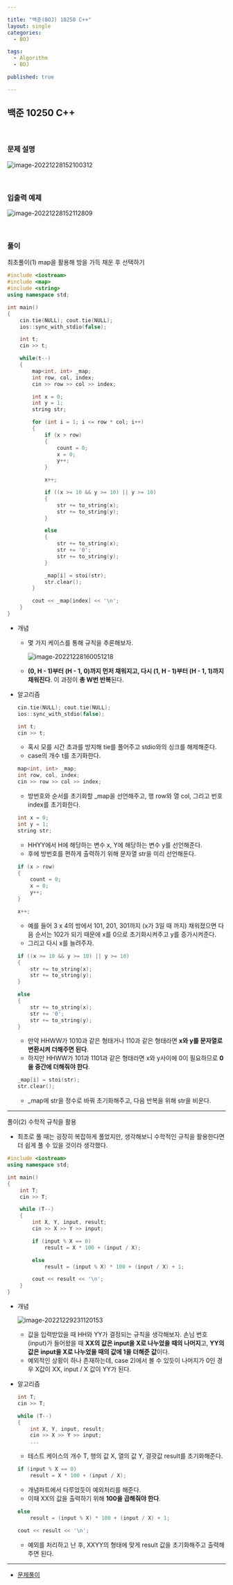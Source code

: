 ```yaml
---

title: "백준(BOJ) 10250 C++"
layout: single
categories:
  - BOJ

tags:
  - Algorithm
  - BOJ

published: true

---
```


## 백준 10250 C++

<br>

### 문제 설명

![image-20221228152100312](/assets/images/2022-12-28-BOJ10250/image-20221228152100312.png)

<br>

### 입출력 예제

![image-20221228152112809](/assets/images/2022-12-28-BOJ10250/image-20221228152112809.png)

<br>

### 풀이

최초풀이(1) map을 활용해 방을 가득 채운 후 선택하기

```cpp
#include <iostream>
#include <map>
#include <string>
using namespace std;

int main()
{
	cin.tie(NULL); cout.tie(NULL);
	ios::sync_with_stdio(false);

	int t;
	cin >> t;

	while(t--)
	{
		map<int, int> _map;
		int row, col, index;
		cin >> row >> col >> index;

		int x = 0;
		int y = 1;
		string str;

		for (int i = 1; i <= row * col; i++)
		{
			if (x > row)
			{
				count = 0;
				x = 0;
				y++;
			}

			x++;

			if ((x >= 10 && y >= 10) || y >= 10)
			{
				str += to_string(x);
				str += to_string(y);
			}

			else
			{
				str += to_string(x);
				str += '0';
				str += to_string(y);
			}

			_map[i] = stoi(str);
            str.clear();
		}

		cout << _map[index] << '\n';
	}
}

```

- 개념

  - 몇 가지 케이스를 통해 규칙을 추론해보자.

    ![image-20221228160051218](../assets/images/2022-12-28-BOJ10250/image-20221228160051218.png)

  - **(0, H - 1)부터 (H - 1, 0)까지 먼저 채워지고, 다시 (1, H - 1)부터 (H - 1, 1)까지 채워진다**. 이 과정이 **총 W번 반복**된다.

- 알고리즘

  ```cpp
  cin.tie(NULL); cout.tie(NULL);
  ios::sync_with_stdio(false);
  
  int t;
  cin >> t;
  ```

  - 혹시 모를 시간 초과를 방지해 tie를 풀어주고 stdio와의 싱크를 해제해준다.
  - case의 개수 t를 초기화한다.

  ```cpp
  map<int, int> _map;
  int row, col, index;
  cin >> row >> col >> index;
  ```

  - 방번호와 순서를 초기화할 _map을 선언해주고, 행 row와 열 col, 그리고 번호 index를 초기화한다.

  ```cpp
  int x = 0;
  int y = 1;
  string str;
  ```

  - HHYY에서 H에 해당하는 변수 x, Y에 해당하는 변수 y를 선언해준다.
  - 후에 방번호를 편하게 출력하기 위해 문자열 str을 미리 선언해둔다.

  ```cpp
  if (x > row)
  {
      count = 0;
      x = 0;
      y++;
  }
  
  x++;
  ```

  - 예를 들어 3 x 4의 방에서 101, 201, 301까지 (x가 3일 때 까지) 채워졌으면 다음 순서는 102가 되기 때문에 x를 0으로 초기화시켜주고 y를 증가시켜준다.
  - 그리고 다시 x를 늘려주자.

  ```cpp
  if ((x >= 10 && y >= 10) || y >= 10)
  {
      str += to_string(x);
      str += to_string(y);
  }
  
  else
  {
      str += to_string(x);
      str += '0';
      str += to_string(y);
  }
  ```

  - 만약 HHWW가 1010과 같은 형태거나 110과 같은 형태라면 **x와 y를 문자열로 변환시켜 더해주면 된다**.
  - 하지만 HHWW가 101과 1101과 같은 형태라면 x와 y사이에 0이 필요하므로 **0을 중간에 더해줘야 한다**.

  ```cpp
  _map[i] = stoi(str);
  str.clear();
  ```

  - _map에 str을 정수로 바꿔 초기화해주고, 다음 반복을 위해 str을 비운다.

---

풀이(2) 수학적 규칙을 활용

- 최초로 풀 때는 굉장히 복잡하게 풀었지만, 생각해보니 수학적인 규칙을 활용한다면 더 쉽게 풀 수 있을 것이라 생각했다.

```cpp
#include <iostream>
using namespace std;

int main()
{
	int T;
	cin >> T;

	while (T--)
	{
		int X, Y, input, result;
		cin >> X >> Y >> input;

		if (input % X == 0)
			result = X * 100 + (input / X);

		else
			result = (input % X) * 100 + (input / X) + 1;

		cout << result << '\n';
	}
}
```

- 개념

  ![image-20221229231120153](/assets/images/2022-12-28-BOJ10250/image-20221229231120153.png)

  - 값을 입력받았을 때 HH와 YY가 결정되는 규칙을 생각해보자. 손님 번호(input)가 들어왔을 때 **XX의 값은 input을 X로 나누었을 때의 나머지**고, **YY의 값은 input을 X로 나누었을 때의 값에 1을 더해준 값**이다. 
  - 예외적인 상황이 하나 존재하는데, case 2)에서 볼 수 있듯이 나머지가 0인 경우 X값이 XX, input / X 값이 YY가 된다.

- 알고리즘

  ```cpp
  int T;
  cin >> T;
  
  while (T--)
  {
      int X, Y, input, result;
      cin >> X >> Y >> input;
      ...
  ```

  - 테스트 케이스의 개수 T, 행의 값 X, 열의 값 Y, 결괏값 result를 초기화해준다.

  ```cpp
  if (input % X == 0)
      result = X * 100 + (input / X);
  ```

  - 개념파트에서 다루었듯이 예외처리를 해준다.
  - 이때 XX의 값을 출력하기 위해 **100을 곱해줘야 한다**.

  ```cpp
  else
      result = (input % X) * 100 + (input / X) + 1;
  
  cout << result << '\n';
  ```

  - 예외를 처리하고 난 후, XXYY의 형태에 맞게 result 값을 초기화해주고 출력해주면 된다.

---

- [문제풀이](https://www.acmicpc.net/user/malove8466)

